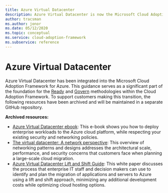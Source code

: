 ```yaml
---
title: Azure Virtual Datacenter
description: Azure Virtual Datacenter is now the Microsoft Cloud Adoption Framework for Azure. Learn about the resources available to support this transition.
author: tracsman
ms.author: jonor
ms.date: 05/12/2020
ms.topic: conceptual
ms.service: cloud-adoption-framework
ms.subservice: reference
---
```


<!-- docsTest:ignore "Azure Virtual Datacenter" "Ready and Govern methodologies" "Azure Virtual Datacenter: Concepts" "Lift and Shift Guide" -->
<!-- cSpell:ignore tracsman jonor -->

# Azure Virtual Datacenter

Azure Virtual Datacenter has been integrated into the Microsoft Cloud Adoption Framework for Azure. This guidance serves as a significant part of the foundation for the [Ready](../ready/index.md) and [Govern](../govern/index.md) methodologies within the Cloud Adoption Framework. To support customers making this transition, the following resources have been archived and will be maintained in a separate GitHub repository.

**Archived resources:**

- [Azure Virtual Datacenter ebook](https://raw.githubusercontent.com/microsoft/CloudAdoptionFramework/master/archive/vdc/Azure_Virtual_Datacenter.pdf): This e-book shows you how to deploy enterprise workloads to the Azure cloud platform, while respecting your existing security and networking policies.
- [The virtual datacenter: A network perspective](./networking-vdc.md): This overview of networking patterns and designs addresses the architectural scale, performance, and security concerns that customers face when planning a large-scale cloud migration.
- [Azure Virtual Datacenter Lift and Shift Guide](https://raw.githubusercontent.com/microsoft/CloudAdoptionFramework/master/archive/vdc/Azure_Virtual_Datacenter_Lift_and_Shift_Guide.pdf): This white paper discusses the process that enterprise IT staff and decision makers can use to identify and plan the migration of applications and servers to Azure using a lift and shift approach, minimizing any additional development costs while optimizing cloud hosting options.
